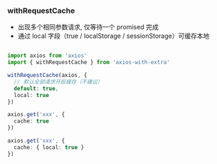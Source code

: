 ### withRequestCache

- 出现多个相同参数请求, 仅等待一个 promised 完成
- 通过 local 字段（true / localStorage / sessionStorage）可缓存本地

~~~typescript

import axios from 'axios'
import { withRequestCache } from 'axios-with-extra'

withRequestCache(axios, {
  // 默认全部请求开启缓存（不建议）
  default: true,
  local: true
})

axios.get('xxx', {
  cache: true
})

axios.get('xxx', {
  cache: { local: true }
})

~~~